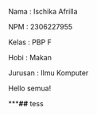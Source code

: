Nama : Ischika Afrilla

NPM : 2306227955

Kelas : PBP F

Hobi : Makan

Jurusan : Ilmu Komputer

Hello semua!


*****##**
tess